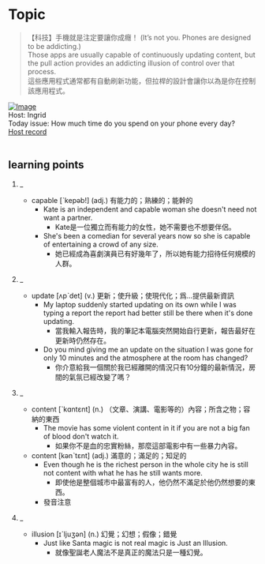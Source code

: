 # Topic

> 【科技】手機就是注定要讓你成癮！ (It’s not you. Phones are designed to be addicting.) <br>
> Those apps are usually capable of continuously updating content, but the pull action provides an addicting illusion of control over that process. <br>
> 這些應用程式通常都有自動刷新功能，但拉桿的設計會讓你以為是你在控制該應用程式。 <br>

[![Image](https://cdn.voicetube.com/assets/thumbnails/NUMa0QkPzns.jpg)](https://www.youtube.com/embed/NUMa0QkPzns?rel=0&showinfo=0&cc_load_policy=0&controls=1&autoplay=1&iv_load_policy=3&playsinline=1&wmode=transparent&start=152&end=161&enablejsapi=1&origin=https://tw.voicetube.com&widgetid=1)<br>
Host: Ingrid
<br>Today issue: How much time do you spend on your phone every day?
<br>
[Host record](https://cdn.voicetube.com/tmp/everyday_records/ingrid.wang_vt_50297/3390.mp3)
<br><br>
## learning points
1. _
	* capable [ˋkepəb!] (adj.) 有能力的；熟練的；能幹的
		- Kate is an independent and capable woman she doesn't need not want a partner.
			+ Kate是一位獨立而有能力的女性，她不需要也不想要伴侶。
		- She's been a comedian for several years now so she is capable of entertaining a crowd of any size.
			+ 她已經成為喜劇演員已有好幾年了，所以她有能力招待任何規模的人群。

2. _
	* update [ʌpˋdet] (v.) 更新；使升級；使現代化；爲…提供最新資訊
		- My laptop suddenly started updating on its own while I was typing a report the report had better still be there when it's done updating.
			+ 當我輸入報告時，我的筆記本電腦突然開始自行更新，報告最好在更新時仍然存在。
		- Do you mind giving me an update on the situation I was gone for only 10 minutes and the atmosphere at the room has changed?
			+ 你介意給我一個關於我已經離開的情況只有10分鐘的最新情況，房間的氣氛已經改變了嗎？

3. _
	* content [ˋkɑntɛnt] (n.) （文章、演講、電影等的）內容；所含之物；容納的東西
		- The movie has some violent content in it if you are not a big fan of blood don't watch it.
			+ 如果你不是血的忠實粉絲，那麼這部電影中有一些暴力內容。
	* content [kənˋtɛnt] (adj.) 滿意的；滿足的；知足的
		- Even though he is the richest person in the whole city he is still not content with what he has he still wants more.
			+ 即使他是整個城市中最富有的人，他仍然不滿足於他仍然想要的東西。
		* 發音注意

4. _
	* illusion [ɪˋljuʒən] (n.) 幻覺；幻想；假像；錯覺
		- Just like Santa magic is not real magic is Just an Illusion.
			+ 就像聖誕老人魔法不是真正的魔法只是一種幻覺。
